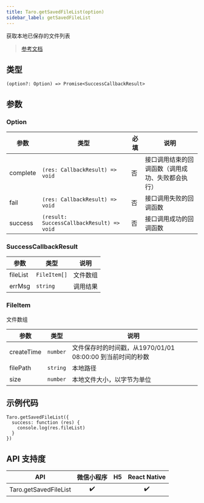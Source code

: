 ```yaml
---
title: Taro.getSavedFileList(option)
sidebar_label: getSavedFileList
---
```


获取本地已保存的文件列表

> [参考文档](https://developers.weixin.qq.com/miniprogram/dev/api/file/wx.getSavedFileList.html)

## 类型

```tsx
(option?: Option) => Promise<SuccessCallbackResult>
```

## 参数

### Option

<table>
  <thead>
    <tr>
      <th>参数</th>
      <th>类型</th>
      <th style={{ textAlign: "center"}}>必填</th>
      <th>说明</th>
    </tr>
  </thead>
  <tbody>
    <tr>
      <td>complete</td>
      <td><code>(res: CallbackResult) =&gt; void</code></td>
      <td style={{ textAlign: "center"}}>否</td>
      <td>接口调用结束的回调函数（调用成功、失败都会执行）</td>
    </tr>
    <tr>
      <td>fail</td>
      <td><code>(res: CallbackResult) =&gt; void</code></td>
      <td style={{ textAlign: "center"}}>否</td>
      <td>接口调用失败的回调函数</td>
    </tr>
    <tr>
      <td>success</td>
      <td><code>(result: SuccessCallbackResult) =&gt; void</code></td>
      <td style={{ textAlign: "center"}}>否</td>
      <td>接口调用成功的回调函数</td>
    </tr>
  </tbody>
</table>

### SuccessCallbackResult

<table>
  <thead>
    <tr>
      <th>参数</th>
      <th>类型</th>
      <th>说明</th>
    </tr>
  </thead>
  <tbody>
    <tr>
      <td>fileList</td>
      <td><code>FileItem[]</code></td>
      <td>文件数组</td>
    </tr>
    <tr>
      <td>errMsg</td>
      <td><code>string</code></td>
      <td>调用结果</td>
    </tr>
  </tbody>
</table>

### FileItem

文件数组

<table>
  <thead>
    <tr>
      <th>参数</th>
      <th>类型</th>
      <th>说明</th>
    </tr>
  </thead>
  <tbody>
    <tr>
      <td>createTime</td>
      <td><code>number</code></td>
      <td>文件保存时的时间戳，从1970/01/01 08:00:00 到当前时间的秒数</td>
    </tr>
    <tr>
      <td>filePath</td>
      <td><code>string</code></td>
      <td>本地路径</td>
    </tr>
    <tr>
      <td>size</td>
      <td><code>number</code></td>
      <td>本地文件大小，以字节为单位</td>
    </tr>
  </tbody>
</table>

## 示例代码

```tsx
Taro.getSavedFileList({
  success: function (res) {
    console.log(res.fileList)
  }
})
```

## API 支持度

| API | 微信小程序 | H5 | React Native |
| :---: | :---: | :---: | :---: |
| Taro.getSavedFileList | ✔️ |  | ✔️ |
